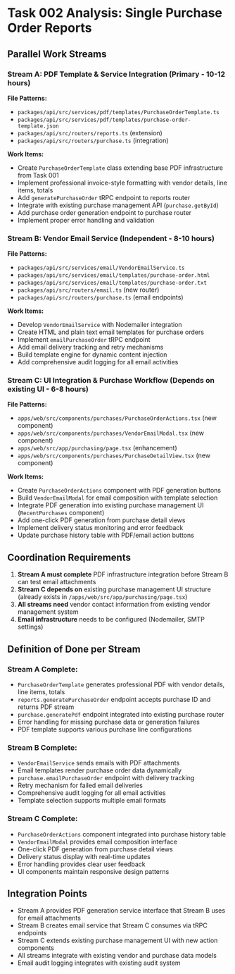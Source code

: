 # Task 002 Analysis: Single Purchase Order Reports

## Parallel Work Streams

### Stream A: PDF Template & Service Integration (Primary - 10-12 hours)
**File Patterns:**
- `packages/api/src/services/pdf/templates/PurchaseOrderTemplate.ts`
- `packages/api/src/services/pdf/templates/purchase-order-template.json`
- `packages/api/src/routers/reports.ts` (extension)
- `packages/api/src/routers/purchase.ts` (integration)

**Work Items:**
- Create `PurchaseOrderTemplate` class extending base PDF infrastructure from Task 001
- Implement professional invoice-style formatting with vendor details, line items, totals
- Add `generatePurchaseOrder` tRPC endpoint to reports router
- Integrate with existing purchase management API (`purchase.getById`)
- Add purchase order generation endpoint to purchase router
- Implement proper error handling and validation

### Stream B: Vendor Email Service (Independent - 8-10 hours)
**File Patterns:**
- `packages/api/src/services/email/VendorEmailService.ts`
- `packages/api/src/services/email/templates/purchase-order.html`
- `packages/api/src/services/email/templates/purchase-order.txt`
- `packages/api/src/routers/email.ts` (new router)
- `packages/api/src/routers/purchase.ts` (email endpoints)

**Work Items:**
- Develop `VendorEmailService` with Nodemailer integration
- Create HTML and plain text email templates for purchase orders
- Implement `emailPurchaseOrder` tRPC endpoint
- Add email delivery tracking and retry mechanisms
- Build template engine for dynamic content injection
- Add comprehensive audit logging for all email activities

### Stream C: UI Integration & Purchase Workflow (Depends on existing UI - 6-8 hours)
**File Patterns:**
- `apps/web/src/components/purchases/PurchaseOrderActions.tsx` (new component)
- `apps/web/src/components/purchases/VendorEmailModal.tsx` (new component)
- `apps/web/src/app/purchasing/page.tsx` (enhancement)
- `apps/web/src/components/purchases/PurchaseDetailView.tsx` (new component)

**Work Items:**
- Create `PurchaseOrderActions` component with PDF generation buttons
- Build `VendorEmailModal` for email composition with template selection
- Integrate PDF generation into existing purchase management UI (`RecentPurchases` component)
- Add one-click PDF generation from purchase detail views
- Implement delivery status monitoring and error feedback
- Update purchase history table with PDF/email action buttons

## Coordination Requirements

1. **Stream A must complete** PDF infrastructure integration before Stream B can test email attachments
2. **Stream C depends on** existing purchase management UI structure (already exists in `/apps/web/src/app/purchasing/page.tsx`)
3. **All streams need** vendor contact information from existing vendor management system
4. **Email infrastructure** needs to be configured (Nodemailer, SMTP settings)

## Definition of Done per Stream

### Stream A Complete:
- `PurchaseOrderTemplate` generates professional PDF with vendor details, line items, totals
- `reports.generatePurchaseOrder` endpoint accepts purchase ID and returns PDF stream
- `purchase.generatePdf` endpoint integrated into existing purchase router
- Error handling for missing purchase data or generation failures
- PDF template supports various purchase line configurations

### Stream B Complete:
- `VendorEmailService` sends emails with PDF attachments
- Email templates render purchase order data dynamically
- `purchase.emailPurchaseOrder` endpoint with delivery tracking
- Retry mechanism for failed email deliveries
- Comprehensive audit logging for all email activities
- Template selection supports multiple email formats

### Stream C Complete:
- `PurchaseOrderActions` component integrated into purchase history table
- `VendorEmailModal` provides email composition interface
- One-click PDF generation from purchase detail views
- Delivery status display with real-time updates
- Error handling provides clear user feedback
- UI components maintain responsive design patterns

## Integration Points

- Stream A provides PDF generation service interface that Stream B uses for email attachments
- Stream B creates email service that Stream C consumes via tRPC endpoints
- Stream C extends existing purchase management UI with new action components
- All streams integrate with existing vendor and purchase data models
- Email audit logging integrates with existing audit system